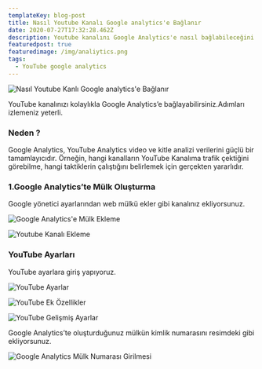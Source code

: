 ```yaml
---
templateKey: blog-post
title: Nasıl Youtube Kanalı Google analytics'e Bağlanır
date: 2020-07-27T17:32:28.462Z
description: Youtube kanalını Google Analytics'e nasıl bağlabileceğini adımlarıyla yazdım.
featuredpost: true
featuredimage: /img/analiytics.png
tags:
  - YouTube google analytics
---
```

![Nasıl Youtube Kanlı Google analytics'e Bağlanır](/img/analiytics.png)





YouTube kanalınızı kolaylıkla Google Analytics’e bağlayabilirsiniz.Adımları izlemeniz yeterli.

### Neden ?

Google Analytics, YouTube Analytics video ve kitle analizi verilerini güçlü bir tamamlayıcıdır. Örneğin, hangi kanalların YouTube Kanalıma trafik çektiğini görebilme, hangi taktiklerin çalıştığını belirlemek için gerçekten yararlıdır.

### 1.Google Analytics’te Mülk Oluşturma

Google yönetici ayarlarından web mülkü ekler gibi kanalınız ekliyorsunuz.

![Google Analytics'e Mülk Ekleme](/img/1.png "Web Url'e kanalınızın linki ekliyorsunuz.")

![Youtube Kanalı Ekleme](/img/2.png)

### YouTube Ayarları

YouTube ayarlara giriş yapıyoruz.

![YouTube Ayarlar](/img/3.png "Ek özellikler sekmesini seçiyoruz.")

![YouTube Ek Özellikler](/img/4.png "Gelişmiş ayarlar sekmesi seçiyoruz.")

![YouTube Gelişmiş Ayarlar](/img/5.png)

Google Analytics’te oluşturduğunuz mülkün kimlik numarasını resimdeki gibi ekliyorsunuz.

![Google Analytics Mülk Numarası Girilmesi](/img/6.png "YouTube kanalınız Google Analytics'e bağlandı istediğiniz raporlara ve görünümlere kolaylıkla erişebilirsiniz.")